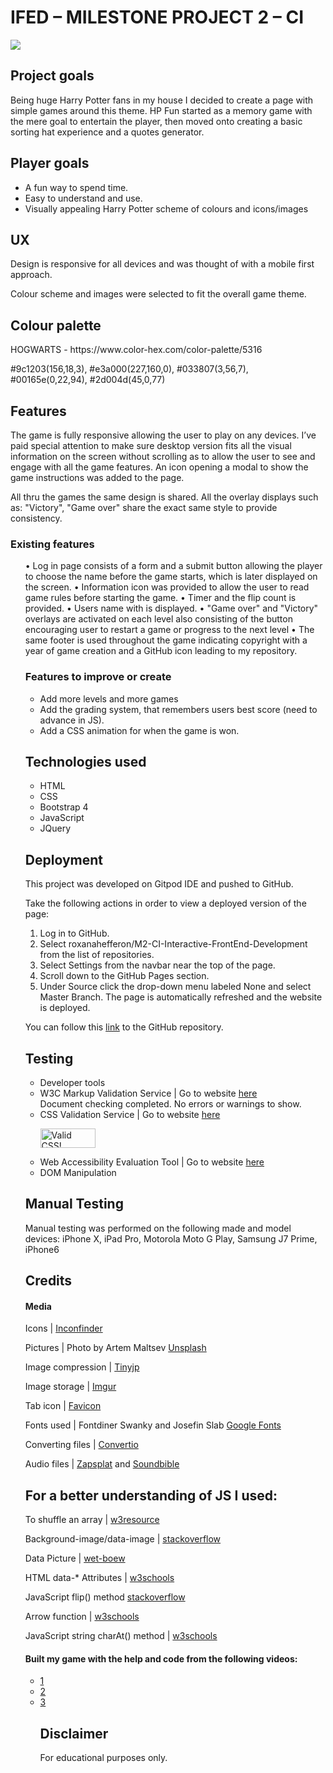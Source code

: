 <h1>IFED – MILESTONE PROJECT 2 – CI</h1>
<div>
<img src=https://i.imgur.com/etc6Tqq.png>
</div>

<h2>Project goals</h2>
Being huge Harry Potter fans in my house I decided to create a page with simple games around this theme. 
HP Fun started as a memory game with the mere goal to entertain the player, 
then moved onto creating a basic sorting hat experience and a quotes generator.

<h2>Player goals</h2>
<ul>
<li>A fun way to spend time.</li>
<li>Easy to understand and use.</li>
<li>Visually appealing Harry Potter scheme of colours and icons/images</li>
</ul>

<h2>UX</h2>
<p>Design is responsive for all devices and was thought of with a mobile first approach.</p>
<p>Colour scheme and images were selected to fit the overall game theme.</p>

<h2>Colour palette</h2>

<p>HOGWARTS - https://www.color-hex.com/color-palette/5316</p>
<p>#9c1203(156,18,3), #e3a000(227,160,0), #033807(3,56,7), #00165e(0,22,94), #2d004d(45,0,77)</p>

<h2>Features</h2>

<p>The game is fully responsive allowing the user to play on any devices. I’ve paid special attention to make sure desktop version fits all the visual information on the screen without scrolling as to allow the user to see and engage with all the game features. 
An icon opening a modal to show the game instructions was added to the page.</p>
<p>All thru the games the same design is shared.
All the overlay displays such as: "Victory", "Game over" share the exact same style to provide consistency.<p>

<h3>Existing features</h3>
<ul>
•	Log in page consists of a form and a submit button allowing the player to choose the name before the game starts, which is later displayed on the screen.
•	Information icon was provided to allow the user to read game rules before starting the game.
•	Timer and the flip count is provided.
•	Users name with is displayed.
•	"Game over" and "Victory" overlays are activated on each level also consisting of the button encouraging user to restart a game or progress to the next level
•	The same footer is used throughout the game indicating copyright with a year of game creation and a GitHub icon leading to my repository.

<h3>Features to improve or create</h3>
<ul>
<li>Add more levels and more games</li>
<li>Add the grading system, that remembers users best score (need to advance in JS).</li>
<li>Add a CSS animation for when the game is won.</li>
</ul>
<h2>Technologies used</h2>
<ul>
<li>HTML</li>
<li>CSS</li>
<li>Bootstrap 4</li>
<li>JavaScript</li> 
<li>JQuery</li>
</ul>

<h2>Deployment</h2>

<p>This project was developed on Gitpod IDE and pushed to GitHub.</p>
<p>Take the following actions in order to view a deployed version of the page:</p>
<ol>
<li>Log in to GitHub.</li>
<li>Select roxanahefferon/M2-CI-Interactive-FrontEnd-Development from the list of repositories.</li>
<li>Select Settings from the navbar near the top of the page.</li>
<li>Scroll down to the GitHub Pages section.</li>
<li>Under Source click the drop-down menu labeled None and select Master Branch. The page is automatically refreshed and the website is deployed.</li>
</ol>

<p>You can follow this <a href="https://github.com/roxanahefferon?tab=repositories">link</a> to the GitHub repository.</p>

<h2>Testing</h2>
<ul>
<li>Developer tools</li>
<li>W3C Markup Validation Service | Go to website <a href="https://validator.w3.org/">here</a></li>
Document checking completed. No errors or warnings to show.
<li>CSS Validation Service | Go to website <a href="https://jigsaw.w3.org/css-validator/">here</a></li>
<p>
<a href="http://jigsaw.w3.org/css-validator/check/referer">
    <img style="border:0;width:88px;height:31px"
        src="http://jigsaw.w3.org/css-validator/images/vcss-blue"
        alt="Valid CSS!" />
    </a>
</p>
<li>Web Accessibility Evaluation Tool | Go to website <a href="https://wave.webaim.org/extension/">here</a></li>
<li>DOM Manipulation</li>
</ul>
<h2>Manual Testing</h2>
<p>Manual testing was performed on the following made and model devices:
iPhone X, iPad Pro, Motorola Moto G Play, Samsung J7 Prime, iPhone6</p>

<h2>Credits</h2>
<h4>Media</h4>

Icons | <a href="https://www.iconfinder.com/search/?q=harry%20potter&price=free&type=vector">Inconfinder</a>


Pictures | Photo by Artem Maltsev
<a href="https://unsplash.com/photos/3n7DdlkMfEg">Unsplash</a>


Image compression | <a href="https://tinyjpg.com/">Tinyjp</a>

Image storage | <a href="https://roxanahefferon.imgur.com/all">Imgur</a>

Tab icon | <a href="https://favicon.io/">Favicon</a>

Fonts used | Fontdiner Swanky and Josefin Slab <a href="https://fonts.google.com/">Google Fonts</a>

Converting files | <a href="https://convertio.co/download/">Convertio</a>

Audio files | <a href="https://www.zapsplat.com/sound-effect-category/royalty-free-music/">Zapsplat</a> and 
<a href="http://soundbible.com/474-Magic-Wand-Noise.html">Soundbible</a>

<h2>For a better understanding of JS I used:</h2>
To shuffle an array | <a href="https://www.w3resource.com/javascript-exercises/javascript-array-exercise-17.php">w3resource</a>

Background-image/data-image | <a href="https://stackoverflow.com/questions/26967890/css-set-background-image-by-data-image-attr">stackoverflow</a>

Data Picture | <a href="https://wet-boew.github.io/v4.0-ci/docs/ref/data-picture/data-picture-en.html">wet-boew</a>

HTML data-* Attributes | <a href="https://www.w3schools.com/tags/att_global_data.asp">w3schools</a>

JavaScript flip() method <a href="https://stackoverflow.com/questions/8972253/how-to-create-a-card-flip-effect-on-div-using-javascript">stackoverflow</a>

Arrow function | <a href="https://www.w3schools.com/js/js_arrow_function.asp">w3schools</a>

JavaScript string charAt() method | <a href="https://www.w3schools.com/jsref/jsref_charat.asp">w3schools</a>

<h4>Built my game with the help and code from the following videos:</h4>

<ul>
<li><a href="https://www.youtube.com/watch?v=ZniVgo8U7ek">1</a></li>
<li><a href="https://www.youtube.com/watch?v=3uuQ3g92oPQ">2</a></li>
<li><a href="https://www.youtube.com/watch?v=c_ohDPWmsM0">3</a></li>

<h2>Disclaimer</h2>

<p>For educational purposes only.</p>
